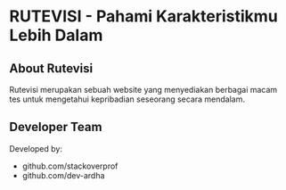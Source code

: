 # RUTEVISI - Pahami Karakteristikmu Lebih Dalam
## About Rutevisi
Rutevisi merupakan sebuah website yang menyediakan berbagai macam tes untuk mengetahui kepribadian seseorang secara mendalam.

## Developer Team
Developed by:
- github.com/stackoverprof
- github.com/dev-ardha

